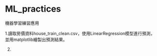 # ML_practices
機器學習練習應用

1.讀取房價資料house_train_clean.csv，使用LinearRegression模型進行預測，並用matplotlib繪製出預測結果。

2.
